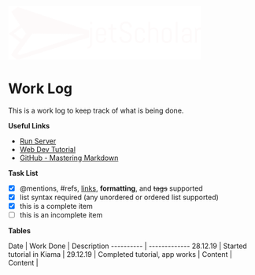 ![jetScholar Logo](./public/images/jetScholar_logo.png)

# Work Log

This is a work log to keep track of what is being done.

**Useful Links**

- [Run Server](http://localhost:3000)
- [Web Dev Tutorial](https://www.youtube.com/watch?v=-RCnNyD0L-s&t=159s)
- [GitHub - Mastering Markdown](https://guides.github.com/features/mastering-markdown/)

**Task List**
- [x] @mentions, #refs, [links](), **formatting**, and <del>tags</del> supported
- [x] list syntax required (any unordered or ordered list supported)
- [x] this is a complete item
- [ ] this is an incomplete item

**Tables**

Date | Work Done | Description
---------- | -------------
28.12.19 | Started tutorial in Kiama |
29.12.19 | Completed tutorial, app works |
Content | Content |